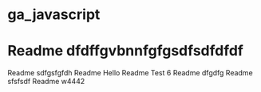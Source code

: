 # ga_javascript

<h1> Readme dfdffgvbnnfgfgsdfsdfdfdf </h1>
Readme sdfgsfgfdh
Readme Hello
Readme Test 6
Readme dfgdfg
Readme sfsfsdf
Readme w4442
